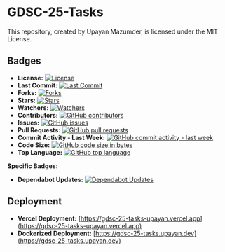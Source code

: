 # GDSC-25-Tasks

This repository, created by Upayan Mazumder, is licensed under the MIT License.

## Badges

*   **License:**  [![License](https://img.shields.io/github/license/upayanmazumder/GDSC-25-Tasks)](https://github.com/upayanmazumder/GDSC-25-Tasks/blob/main/LICENSE)
*   **Last Commit:**  [![Last Commit](https://img.shields.io/github/last-commit/upayanmazumder/GDSC-25-Tasks)](https://github.com/upayanmazumder/GDSC-25-Tasks/commits/main)
*   **Forks:**  [![Forks](https://img.shields.io/github/forks/upayanmazumder/GDSC-25-Tasks)](https://github.com/upayanmazumder/GDSC-25-Tasks/network)
*   **Stars:**  [![Stars](https://img.shields.io/github/stars/upayanmazumder/GDSC-25-Tasks)](https://github.com/upayanmazumder/GDSC-25-Tasks/stargazers)
*   **Watchers:**  [![Watchers](https://img.shields.io/github/watchers/upayanmazumder/GDSC-25-Tasks)](https://github.com/upayanmazumder/GDSC-25-Tasks/watchers)
*   **Contributors:** [![GitHub contributors](https://img.shields.io/github/contributors/upayanmazumder/GDSC-25-Tasks)](https://github.com/upayanmazumder/GDSC-25-Tasks/graphs/contributors)
*   **Issues:** [![GitHub issues](https://img.shields.io/github/issues/upayanmazumder/GDSC-25-Tasks)](https://github.com/upayanmazumder/GDSC-25-Tasks/issues)
*   **Pull Requests:** [![GitHub pull requests](https://img.shields.io/github/issues-pr/upayanmazumder/GDSC-25-Tasks)](https://github.com/upayanmazumder/GDSC-25-Tasks/pulls)
*   **Commit Activity - Last Week:** [![GitHub commit activity - last week](https://img.shields.io/github/commit-activity/w/upayanmazumder/GDSC-25-Tasks)](https://github.com/upayanmazumder/GDSC-25-Tasks/commits/main)
*   **Code Size:** [![GitHub code size in bytes](https://img.shields.io/github/languages/code-size/upayanmazumder/GDSC-25-Tasks)](https://github.com/upayanmazumder/GDSC-25-Tasks)
*   **Top Language:** [![GitHub top language](https://img.shields.io/github/languages/top/upayanmazumder/GDSC-25-Tasks)](https://github.com/upayanmazumder/GDSC-25-Tasks)

**Specific Badges:**

*   **Dependabot Updates:** [![Dependabot Updates](https://github.com/upayanmazumder/GDSC-25-Tasks/actions/workflows/dependabot/dependabot-updates/badge.svg)](https://github.com/upayanmazumder/GDSC-25-Tasks/actions/workflows/dependabot/dependabot-updates)

## Deployment

*   **Vercel Deployment:** [https://gdsc-25-tasks-upayan.vercel.app](https://gdsc-25-tasks-upayan.vercel.app)
*   **Dockerized Deployment:** [https://gdsc-25-tasks.upayan.dev](https://gdsc-25-tasks.upayan.dev)
